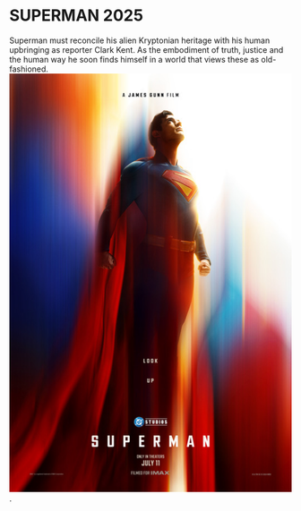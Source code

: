 # SUPERMAN 2025
Superman must reconcile his alien Kryptonian heritage with his human upbringing as reporter Clark Kent. 
As the embodiment of truth, justice and the human way he soon finds himself in a world that views these as old-fashioned.
 ![Image Alt](https://github.com/VincentZal/Kapsel-Andat_01/blob/e8ee0261ff38b684ace41afe7d5be528c4c23de2/superman.jpg). 
